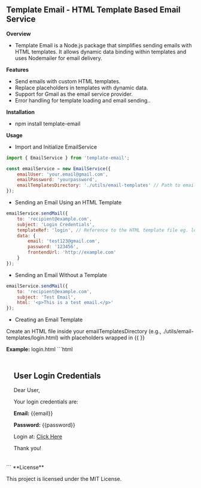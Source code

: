 ## Template Email - HTML Template Based Email Service

**Overview**
- Template Email is a Node.js package that simplifies sending emails with HTML templates. It allows dynamic data binding within templates and uses Nodemailer for email delivery.

**Features**
- Send emails with custom HTML templates.
- Replace placeholders in templates with dynamic data.
- Support for Gmail as the email service provider.
- Error handling for template loading and email sending..

**Installation**
- npm install template-email

**Usage**

- Import and Initialize EmailService
```javascript
import { EmailService } from 'template-email';

const emailService = new EmailService({
    emailUser: 'your.email@gmail.com',
    emailPassword: 'yourpassword',
    emailTemplatesDirectory: './utils/email-templates' // Path to email templates
});
```
- Sending an Email Using an HTML Template
```javascript
emailService.sendMail({
    to: 'recipient@example.com',
    subject: 'Login Credentials',
    templateRef: 'login', // Reference to the HTML template file eg. login.html
    data: {
        email: 'test123@gmail.com',
        password: '123456',
        frontendUrl: 'http://example.com'
    }
});
```
- Sending an Email Without a Template
```javascript
emailService.sendMail({
    to: 'recipient@example.com',
    subject: 'Test Email',
    html: '<p>This is a test email.</p>'
});
```

- Creating an Email Template
<p>Create an HTML file inside your emailTemplatesDirectory (e.g., ./utils/email-templates/login.html) with placeholders wrapped in {{ }}</p>
<strong>Example:</strong> login.html
```html
<!DOCTYPE html>
<html lang="en">
<head>
    <meta charset="UTF-8">
    <meta name="viewport" content="width=device-width, initial-scale=1.0">
    <title>Login Credentials</title>
</head>
<body>
    <div style="max-width: 600px; margin: 0 auto; padding: 20px;">
        <h2>User Login Credentials</h2>
        <p>Dear User,</p>
        <p>Your login credentials are:</p>
        <p><strong>Email:</strong> {{email}}</p>
        <p><strong>Password:</strong> {{password}}</p>
        <p>Login at: <a href="{{frontendUrl}}">Click Here</a></p>
        <p>Thank you!</p>
    </div>
</body>
</html>
```
**License**
<p>This project is licensed under the MIT License.</p>
